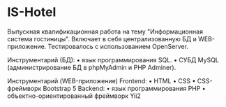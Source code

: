 # IS-Hotel
Выпускная квалификационная работа на тему "Информационная система гостиницы". Включает в себя централизованную БД и WEB-приложение. Тестировалось с использованием OpenServer.

Инструментарий (БД): • язык программирования SQL. • СУБД MySQL (администрирование БД в phpMyAdmin и PHP Adminer).

Инструментарий (WEB-приложение) Frontend: • HTML • СSS • CSS-фреймворк Bootstrap 5 Backend: • язык программирования PHP • объектно-ориентированный фреймворк Yii2
